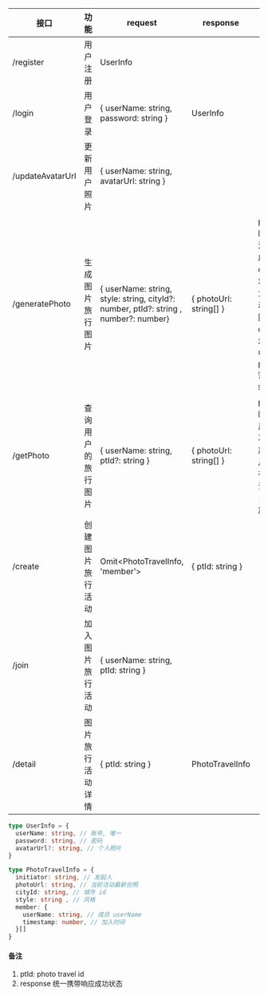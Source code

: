 | 接口             | 功能               | request                                                      | response               | 备注                                                         |
| ---------------- | ------------------ | ------------------------------------------------------------ | ---------------------- | ------------------------------------------------------------ |
| /register        | 用户注册           | UserInfo                                                     |                        |                                                              |
| /login           | 用户登录           | { userName: string, password: string }                       | UserInfo               |                                                              |
| /updateAvatarUrl | 更新用户照片       | { userName: string, avatarUrl: string }                      |                        |                                                              |
| /generatePhoto   | 生成图片旅行图片   | { userName: string, style: string, cityId?: number, ptId?: string , number?: number} | { photoUrl: string[] } | ptId 存在时为加入活动时生成图片, cityId 不填; 否则为创建活动时生成图片, cityId 必填 . 响应中的photoUrl需要在后端处理 |
| /getPhoto        | 查询用户的旅行图片 | { userName: string, ptId?: string }                          | { photoUrl: string[] } | ptId 存在时为查询用户某一次活动的旅行图片, 不存在时为查询用户相关的所有旅行图片 |
| /create          | 创建图片旅行活动   | Omit<PhotoTravelInfo, 'member'>                              | { ptId: string }       |                                                              |
| /join            | 加入图片旅行活动   | { userName: string, ptId: string }                           |                        |                                                              |
| /detail          | 图片旅行活动详情   | { ptId: string }                                             | PhotoTravelInfo        |                                                              |



```typescript
type UserInfo = {
  userName: string, // 账号, 唯一
  password: string, // 密码
  avatarUrl?: string, // 个人照片
}

type PhotoTravelInfo = { 
  initiator: string, // 发起人
  photoUrl: string, // 当前活动最新合照
  cityId: string, // 城市 id
  style: string , // 风格
  member: {
    userName: string, // 成员 userName 
    timestamp: number, // 加入时间
  }[]
}
```

#### 备注

1. ptId: photo travel id
2. response 统一携带响应成功状态